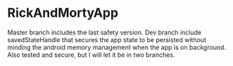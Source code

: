 # RickAndMortyApp

Master branch includes the last safety version.
Dev branch include savedStateHandle that secures the app state to be persisted without minding the android memory management when the app is on background. Also tested and secure, but I will let it be in two branches.
